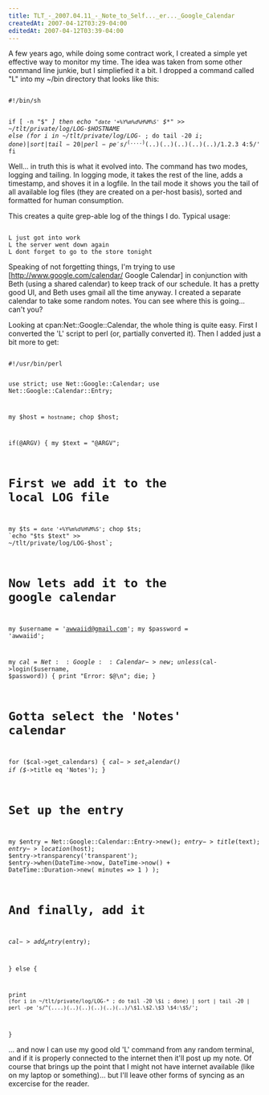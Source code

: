 ```yaml
---
title: TLT_-_2007.04.11_-_Note_to_Self..._er..._Google_Calendar
createdAt: 2007-04-12T03:29-04:00
editedAt: 2007-04-12T03:39-04:00
---
```


A few years ago, while doing some contract work, I created a simple yet effective way to monitor my time. The idea was taken from some other command line junkie, but I simpliefied it a bit. I dropped a command called "L" into my ~/bin directory that looks like this:

<code>
#!/bin/sh

if [ -n "$*" ]
then
  echo "`date '+%Y%m%d%H%M%S'` $*" >> ~/tlt/private/log/LOG-$HOSTNAME
else
  (for i in ~/tlt/private/log/LOG-* ; do tail -20 $i ; done) | sort | tail -20 | perl -pe 's/^(....)(..)(..)(..)(..)(..)/$1.$2.$3 $4:$5/'
fi
</code>

Well... in truth this is what it evolved into. The command has two modes, logging and tailing. In logging mode, it takes the rest of the line, adds a timestamp, and shoves it in a logfile. In the tail mode it shows you the tail of all available log files (they are created on a per-host basis), sorted and formatted for human consumption.

This creates a quite grep-able log of the things I do. Typical usage:

<code>
L just got into work
L the server went down again
L dont forget to go to the store tonight
</code>

Speaking of not forgetting things, I'm trying to use [http://www.google.com/calendar/ Google Calendar] in conjunction with Beth (using a shared calendar) to keep track of our schedule. It has a pretty good UI, and Beth uses gmail all the time anyway. I created a separate calendar to take some random notes. You can see where this is going... can't you?

Looking at cpan:Net::Google::Calendar, the whole thing is quite easy. First I converted the 'L' script to perl (or, partially converted it). Then I added just a bit more to get:

<code>
#!/usr/bin/perl

use strict;
use Net::Google::Calendar;
use Net::Google::Calendar::Entry;

my $host = `hostname`;
chop $host;

if(@ARGV) {
  my $text = "@ARGV";

  # First we add it to the local LOG file
  my $ts = `date '+%Y%m%d%H%M%S'`;
  chop $ts;
  `echo "$ts $text" >> ~/tlt/private/log/LOG-$host`;

  # Now lets add it to the google calendar
  my $username = 'awwaiid@gmail.com';
  my $password = 'awwaiid';

  my $cal = Net::Google::Calendar->new;
  unless($cal->login($username, $password)) {
    print "Error: $@\n";
    die;
  }

  # Gotta select the 'Notes' calendar
  for ($cal->get_calendars) {
    $cal->set_calendar($_) if ($_->title eq 'Notes');
  }

  # Set up the entry
  my $entry = Net::Google::Calendar::Entry->new();
  $entry->title($text);
  $entry->location($host);
  $entry->transparency('transparent');
  $entry->when(DateTime->now,
    DateTime->now() + DateTime::Duration->new( minutes => 1 ) );

  # And finally, add it
  $cal->add_entry($entry);

} else {

  print `(for i in ~/tlt/private/log/LOG-* ; do tail -20 \$i ; done) | sort | tail -20 | perl -pe 's/^(....)(..)(..)(..)(..)(..)/\$1.\$2.\$3 \$4:\$5/'`;

}
</code>

... and now I can use my good old 'L' command from any random terminal, and if it is properly connected to the internet then it'll post up my note. Of course that brings up the point that I might not have internet available (like on my laptop or something)... but I'll leave other forms of syncing as an excercise for the reader.




